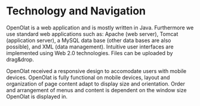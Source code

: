 # Technology and Navigation

OpenOlat is a web application and is mostly written in Java. Furthermore we
use standard web applications such as: Apache (web server), Tomcat
(application server), a MySQL data base (other data bases are also possible),
and XML (data management). Intuitive user interfaces are implemented using Web
2.0 technologies. Files can be uploaded by drag&drop.

OpenOlat received a responsive design to accomodate users with mobile devices.
OpenOlat is fully functional on mobile devices, layout and organization of
page content adapt to display size and orientation. Order and arrangement of
menus and content is dependent on the window size OpenOlat is displayed in.

  

